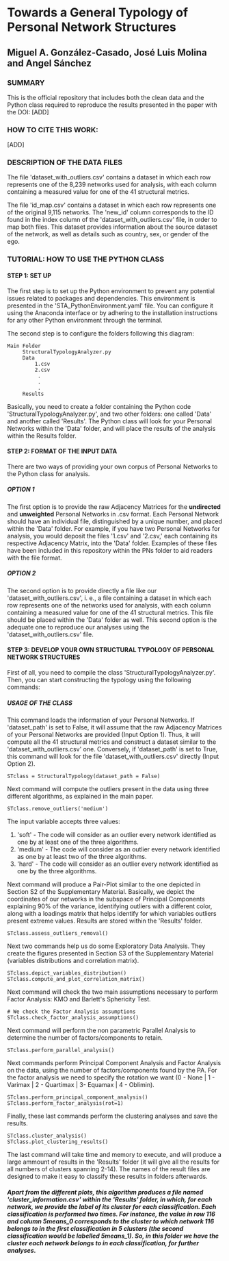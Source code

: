 # Towards a General Typology of Personal Network Structures
## Miguel A. González-Casado, José Luis Molina and Angel Sánchez

### SUMMARY

This is the official repository that includes both the clean data and the Python class required to reproduce the results presented in the paper with the DOI: [ADD]

### HOW TO CITE THIS WORK:
[ADD]

### DESCRIPTION OF THE DATA FILES

The file 'dataset_with_outliers.csv' contains a dataset in which each row represents one of the 8,239 networks used for analysis, with each column containing a measured value for one of the 41 structural metrics.

The file 'id_map.csv' contains a dataset in which each row represents one of the original 9,115 networks. The 'new_id' column corresponds to the ID found in the index column of the 'dataset_with_outliers.csv' file, in order to map both files. This dataset provides information about the source dataset of the network, as well as details such as country, sex, or gender of the ego.

### TUTORIAL: HOW TO USE THE PYTHON CLASS 

#### STEP 1: SET UP

The first step is to set up the Python environment to prevent any potential issues related to packages and dependencies. This environment is presented in the 'STA_PythonEnvironment.yaml' file. You can configure it using the Anaconda interface or by adhering to the installation instructions for any other Python environment through the terminal.

The second step is to configure the folders following this diagram:

    Main Folder
         StructuralTypologyAnalyzer.py
         Data
             1.csv
             2.csv
              .
              .
              .
         Results

Basically, you need to create a folder containing the Python code 'StructuralTypologyAnalyzer.py', and two other folders: one called 'Data' and another called 'Results'. The Python class will look for your Personal Networks within the 'Data' folder, and will place the results of the analysis within the Results folder.

#### STEP 2: FORMAT OF THE INPUT DATA

There are two ways of providing your own corpus of Personal Networks to the Python class for analysis. 

##### OPTION 1

The first option is to provide the raw Adjacency Matrices for the **undirected** and **unweighted** Personal Networks in .csv format. Each Personal Network should have an individual file, distinguished by a unique number, and placed within the 'Data' folder. For example, if you have two Personal Networks for analysis, you would deposit the files '1.csv' and '2.csv,' each containing its respective Adjacency Matrix, into the 'Data' folder. Examples of these files have been included in this repository within the PNs folder to aid readers with the file format.

##### OPTION 2

The second option is to provide directly a file like our 'dataset_with_outliers.csv', i. e., a file containing a dataset in which each row represents one of the networks used for analysis, with each column containing a measured value for one of the 41 structural metrics. This file should be placed within the 'Data' folder as well. This second option is the adequate one to reproduce our analyses using the 'dataset_with_outliers.csv' file. 

#### STEP 3: DEVELOP YOUR OWN STRUCTURAL TYPOLOGY OF PERSONAL NETWORK STRUCTURES

First of all, you need to compile the class 'StructuralTypologyAnalyzer.py'. Then, you can start constructing the typology using the following commands:

##### USAGE OF THE CLASS

This command loads the information of your Personal Networks. If 'dataset_path' is set to False, it will assume that the raw Adjacency Matrices of your Personal Networks are provided (Input Option 1). Thus, it will compute all the 41 structural metrics and construct a dataset similar to the 'dataset_with_outliers.csv' one. Conversely, if 'dataset_path' is set to True, this command will look for the file 'dataset_with_outliers.csv' directly (Input Option 2).

    STclass = StructuralTypology(dataset_path = False)

Next command will compute the outliers present in the data using three different algorithms, as explained in the main paper. 

    STclass.remove_outliers('medium')

The input variable accepts three values:
1) 'soft' - The code will consider as an outlier every network identified as one by at least one of the three algorithms. 
2) 'medium' - The code will consider as an outlier every network identified as one by at least two of the three algorithms. 
3) 'hard' - The code will consider as an outlier every network identified as one by the three algorithms.

Next command will produce a Pair-Plot similar to the one depicted in Section S2 of the Supplementary Material. Basically, we depict the coordinates of our networks in the subspace of Principal Components explaining 90% of the variance, identifying outliers with a different color, along with a loadings matrix that helps identify for which variables outliers present extreme values. Results are stored within the 'Results' folder. 

    STclass.assess_outliers_removal()

Next two commands help us do some Exploratory Data Analysis. They create the figures presented in Section S3 of the Supplementary Material (variables distributions and correlation matrix). 
    
    STclass.depict_variables_distribution()
    STclass.compute_and_plot_correlation_matrix()

Next command will check the two main assumptions necessary to perform Factor Analysis: KMO and Barlett's Sphericity Test.

    # We check the Factor Analysis assumptions
    STclass.check_factor_analysis_assumptions()

Next command will perform the non parametric Parallel Analysis to determine the number of factors/components to retain.

    STclass.perform_parallel_analysis()

Next commands perform Principal Component Analysis and Factor Analysis on the data, using the number of factors/components found by the PA. For the factor analysis we need to specify the rotation we want (0 - None | 1 - Varimax | 2 - Quartimax | 3- Equamax | 4 - Oblimin). 

    STclass.perform_principal_component_analysis()
    STclass.perform_factor_analysis(rot=1) 

Finally, these last commands perform the clustering analyses and save the results. 

    STclass.cluster_analysis()    
    STclass.plot_clustering_results()

The last command will take time and memory to execute, and will produce a large ammount of results in the 'Results' folder (it will give all the results for all numbers of clusters spanning 2-14). The names of the result files are designed to make it easy to classify these results in folders afterwards. 

##### Apart from the different plots, this algorithm produces a file named 'cluster_information.csv' within the 'Results' folder, in which, for each network, we provide the label of its cluster for each classification. Each classification is performed two times. For instance, the value in row 116 and column 5means_0 corresponds to the cluster to which network 116 belongs to in the first classification in 5 clusters (the second classification would be labelled 5means_1). So, in this folder we have the cluster each network belongs to in each classification, for further analyses. 



